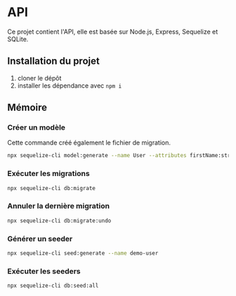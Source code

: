 # API

Ce projet contient l'API, elle est basée sur Node.js, Express, Sequelize et SQLite.

## Installation du projet

1. cloner le dépôt
2. installer les dépendance avec `npm i`

## Mémoire

### Créer un modèle
Cette commande créé également le fichier de migration.

```sh
npx sequelize-cli model:generate --name User --attributes firstName:string,lastName:string,email:string
```

### Exécuter les migrations
```sh
npx sequelize-cli db:migrate
```

### Annuler la dernière migration
```sh
npx sequelize-cli db:migrate:undo
```

### Générer un seeder
```sh
npx sequelize-cli seed:generate --name demo-user
```

### Exécuter les seeders
```sh
npx sequelize-cli db:seed:all
```
